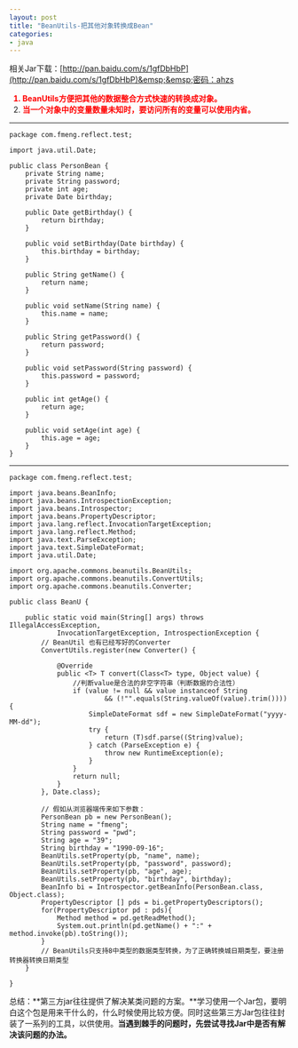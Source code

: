 ```yaml
---
layout: post
title: "BeanUtils-把其他对象转换成Bean"
categories:
- java
---
```


相关Jar下载：[http://pan.baidu.com/s/1gfDbHbP](http://pan.baidu.com/s/1gfDbHbP)&emsp;&emsp;密码：ahzs
<font color=red><b>

1. BeanUtils方便把其他的数据整合方式快速的转换成对象。
2. 当一个对象中的变量数量未知时，要访问所有的变量可以使用内省。
</b></font>
---
	package com.fmeng.reflect.test;
	
	import java.util.Date;
	
	public class PersonBean {
		private String name;
		private String password;
		private int age;
		private Date birthday;
	
		public Date getBirthday() {
			return birthday;
		}
	
		public void setBirthday(Date birthday) {
			this.birthday = birthday;
		}
	
		public String getName() {
			return name;
		}
	
		public void setName(String name) {
			this.name = name;
		}
	
		public String getPassword() {
			return password;
		}
	
		public void setPassword(String password) {
			this.password = password;
		}
	
		public int getAge() {
			return age;
		}
	
		public void setAge(int age) {
			this.age = age;
		}
	}


----

	package com.fmeng.reflect.test;
	
	import java.beans.BeanInfo;
	import java.beans.IntrospectionException;
	import java.beans.Introspector;
	import java.beans.PropertyDescriptor;
	import java.lang.reflect.InvocationTargetException;
	import java.lang.reflect.Method;
	import java.text.ParseException;
	import java.text.SimpleDateFormat;
	import java.util.Date;
	
	import org.apache.commons.beanutils.BeanUtils;
	import org.apache.commons.beanutils.ConvertUtils;
	import org.apache.commons.beanutils.Converter;
	
	public class BeanU {
	
		public static void main(String[] args) throws IllegalAccessException,
				InvocationTargetException, IntrospectionException {
			// BeanUtil 也有已经写好的Converter
			ConvertUtils.register(new Converter() {
	
				@Override
				public <T> T convert(Class<T> type, Object value) {
					//判断value是合法的非空字符串（判断数据的合法性）
					if (value != null && value instanceof String
							&& (!"".equals(String.valueOf(value).trim()))) {
						SimpleDateFormat sdf = new SimpleDateFormat("yyyy-MM-dd");
						try {
							return (T)sdf.parse((String)value);
						} catch (ParseException e) {
							throw new RuntimeException(e);
						}
					}
					return null;
				}
			}, Date.class);
			
			// 假如从浏览器端传来如下参数：
			PersonBean pb = new PersonBean();
			String name = "fmeng";
			String password = "pwd";
			String age = "39";
			String birthday = "1990-09-16";
			BeanUtils.setProperty(pb, "name", name);
			BeanUtils.setProperty(pb, "password", password);
			BeanUtils.setProperty(pb, "age", age);
			BeanUtils.setProperty(pb, "birthday", birthday);
			BeanInfo bi = Introspector.getBeanInfo(PersonBean.class, Object.class);
			PropertyDescriptor [] pds = bi.getPropertyDescriptors();
			for(PropertyDescriptor pd : pds){
				Method method = pd.getReadMethod();
				System.out.println(pd.getName() + ":" + method.invoke(pb).toString());
			}
			// BeanUtils只支持8中类型的数据类型转换，为了正确转换城日期类型，要注册转换器转换日期类型
		}
	
	}

总结：**第三方jar往往提供了解决某类问题的方案。**学习使用一个Jar包，要明白这个包是用来干什么的，什么时候使用比较方便。同时这些第三方Jar包往往封装了一系列的工具，以供使用。**当遇到棘手的问题时，先尝试寻找Jar中是否有解决该问题的办法。**




